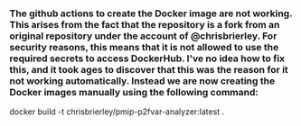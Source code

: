### The github actions to create the Docker image are not working. This arises from the fact that the repository is a fork from an original repository under the account of @chrisbrierley. For security reasons, this means that it is not allowed to use the required secrets to access DockerHub. I've no idea how to fix this, and it took ages to discover that this was the reason for it not working automatically. Instead we are now creating the Docker images manually using the following command:

 docker build -t chrisbrierley/pmip-p2fvar-analyzer:latest .
